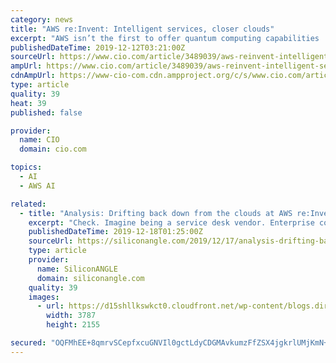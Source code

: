 ```yaml
---
category: news
title: "AWS re:Invent: Intelligent services, closer clouds"
excerpt: "AWS isn’t the first to offer quantum computing capabilities ... Like Soylent Green, the key part of the next service, Amazon Augmented Artificial Intelligence (A2I), is people. Machine learning models don’t always produce clear-cut answers to ..."
publishedDateTime: 2019-12-12T03:21:00Z
sourceUrl: https://www.cio.com/article/3489039/aws-reinvent-intelligent-services-closer-clouds.html
ampUrl: https://www.cio.com/article/3489039/aws-reinvent-intelligent-services-closer-clouds.amp.html
cdnAmpUrl: https://www-cio-com.cdn.ampproject.org/c/s/www.cio.com/article/3489039/aws-reinvent-intelligent-services-closer-clouds.amp.html
type: article
quality: 39
heat: 39
published: false

provider:
  name: CIO
  domain: cio.com

topics:
  - AI
  - AWS AI

related:
  - title: "Analysis: Drifting back down from the clouds at AWS re:Invent"
    excerpt: "Check. Imagine being a service desk vendor. Enterprise content management? AWS Kendra reinvents structured and unstructured document search with continually improving results. Imagine being in knowledge management or ECM. You want to build artificial intelligence? Now the AWS SageMaker machine learning service, two years in, has a new Studio ..."
    publishedDateTime: 2019-12-18T01:25:00Z
    sourceUrl: https://siliconangle.com/2019/12/17/analysis-drifting-back-clouds-aws-reinvent/
    type: article
    provider:
      name: SiliconANGLE
      domain: siliconangle.com
    quality: 39
    images:
      - url: https://d15shllkswkct0.cloudfront.net/wp-content/blogs.dir/1/files/2019/12/AWSreinvent-Expo1.jpg
        width: 3787
        height: 2155

secured: "OQFMhEE+8qmrvSCepfxcuGNVIl0gctLdyCDGMAvkumzFfZSX4jgkrlUMjKmN+EsnvOO4qMzaVcrSgOBFPgoETP+fNJNJfpXc/sJqQ2/MHfjL4UXocwJb0n9kJdbBw8V8e/Cw6p5TXXrw/TG0xRdbt8VJq39UfCytRI09vp1KI/q6U7/xtPRrYSGbBrlw+9IpkEFfB5pxCcAMgLJj/yPiXa+cBwOZbwBJkAhK0OkZEp419CRjZiy139ma2bi1fisd+G347/mt8T34Tu7BJj35rA==;3Xzf/HQ7Wakv3jT0ZIKD+A=="
---
```


